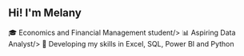 ## Hi! I'm Melany

🎓 Economics and Financial Management student/>
📊 Aspiring Data Analyst/>
🧠 Developing my skills in Excel, SQL, Power BI and Python
